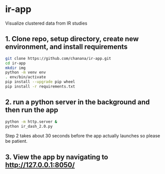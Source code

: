 # ir-app

Visualize clustered data from IR studies

## 1. Clone repo, setup directory, create new environment, and install requirements
```bash
git clone https://github.com/chanana/ir-app.git
cd ir-app
mkdir img
python -m venv env
. env/bin/activate
pip install --upgrade pip wheel
pip install -r requirements.txt
```

## 2. run a python server in the background and then run the app
```bash
python -m http.server &
python ir_dash_2.0.py
```

Step 2 takes about 30 seconds before the app actually launches so please be patient.

## 3. View the app by navigating to http://127.0.0.1:8050/